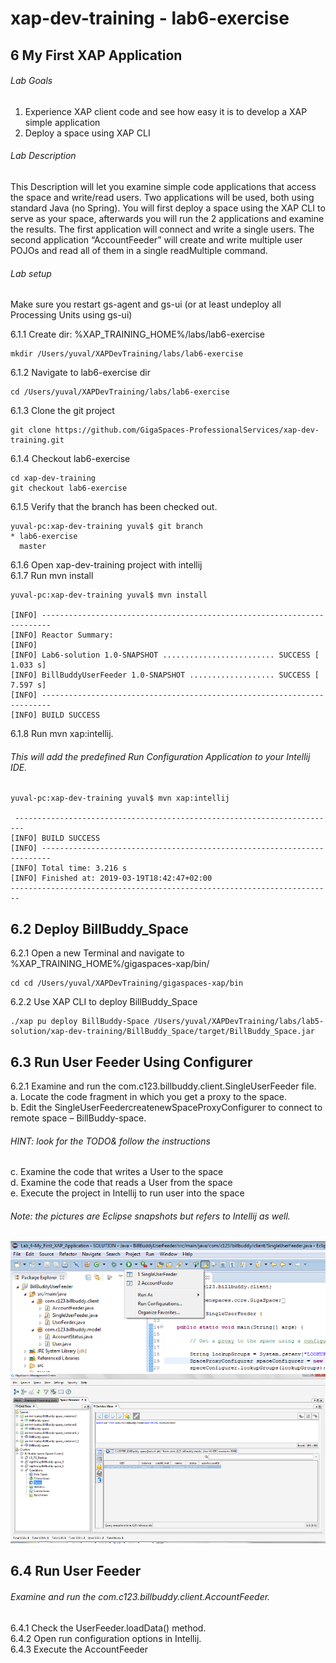 # xap-dev-training - lab6-exercise

## 6 My First XAP Application

###### Lab Goals
1.	Experience XAP client code and see how easy it is to develop a XAP simple application
2.	Deploy a space using XAP CLI

###### Lab Description

This Description will let you examine simple code applications that access the space and write/read users. 
Two applications will be used, both using standard Java (no Spring).
You will first deploy a space using the XAP CLI to serve as your space, 
afterwards you will run the 2 applications and examine the results.
The first application will connect and write a single users. 
The second application “AccountFeeder” will create and write multiple user POJOs
and read all of them in a single readMultiple command.
###### Lab setup
Make sure you restart gs-agent and gs-ui (or at least undeploy all Processing Units using gs-ui)

6.1.1 Create dir: %XAP_TRAINING_HOME%/labs/lab6-exercise

    mkdir /Users/yuval/XAPDevTraining/labs/lab6-exercise

6.1.2 Navigate to lab6-exercise dir

    cd /Users/yuval/XAPDevTraining/labs/lab6-exercise

6.1.3 Clone the git project

    git clone https://github.com/GigaSpaces-ProfessionalServices/xap-dev-training.git

6.1.4 Checkout lab6-exercise

    cd xap-dev-training
    git checkout lab6-exercise
    
6.1.5 Verify that the branch has been checked out.

    yuval-pc:xap-dev-training yuval$ git branch
    * lab6-exercise
      master
               
6.1.6 Open xap-dev-training project with intellij <br />
6.1.7 Run mvn install

    yuval-pc:xap-dev-training yuval$ mvn install
    
    [INFO] ------------------------------------------------------------------------
    [INFO] Reactor Summary:
    [INFO] 
    [INFO] Lab6-solution 1.0-SNAPSHOT ......................... SUCCESS [  1.033 s]
    [INFO] BillBuddyUserFeeder 1.0-SNAPSHOT ................... SUCCESS [  7.597 s]
    [INFO] ------------------------------------------------------------------------
    [INFO] BUILD SUCCESS

6.1.8 Run mvn xap:intellij.
###### This will add the predefined Run Configuration Application to your Intellij IDE.

    yuval-pc:xap-dev-training yuval$ mvn xap:intellij
    
     ------------------------------------------------------------------------
    [INFO] BUILD SUCCESS
    [INFO] ------------------------------------------------------------------------
    [INFO] Total time: 3.216 s
    [INFO] Finished at: 2019-03-19T18:42:47+02:00
    ------------------------------------------------------------------------

## 6.2  Deploy BillBuddy_Space

6.2.1 Open a new Terminal and navigate to %XAP_TRAINING_HOME%/gigaspaces-xap/bin/ <br />

    cd cd /Users/yuval/XAPDevTraining/gigaspaces-xap/bin
    
6.2.2 Use XAP CLI to deploy BillBuddy_Space

    ./xap pu deploy BillBuddy-Space /Users/yuval/XAPDevTraining/labs/lab5-solution/xap-dev-training/BillBuddy_Space/target/BillBuddy_Space.jar

## 6.3	Run User Feeder Using Configurer
6.2.1 Examine and run the com.c123.billbuddy.client.SingleUserFeeder file. <br /> 
a.	Locate the code fragment in which you get a proxy to the space. <br /> 
b.	Edit the SingleUserFeedercreatenewSpaceProxyConfigurer to connect to remote space – BillBuddy-space. <br /> 
###### HINT: look for the TODO& follow the instructions <br />
c.	Examine the code that writes a User to the space <br />
d.	Examine the code that reads a User from the space <br />
e.	Execute the project in Intellij to run user into the space

###### Note: the pictures are Eclipse snapshots but refers to Intellij as well.

![Screenshot](./Pictures/Picture1.png)
![Screenshot](./Pictures/Picture2.png)

## 6.4	Run User Feeder
###### Examine and run the com.c123.billbuddy.client.AccountFeeder. <br />
6.4.1 Check the UserFeeder.loadData() method. <br />
6.4.2 Open run configuration options in Intellij. <br />
6.4.3	Execute the AccountFeeder